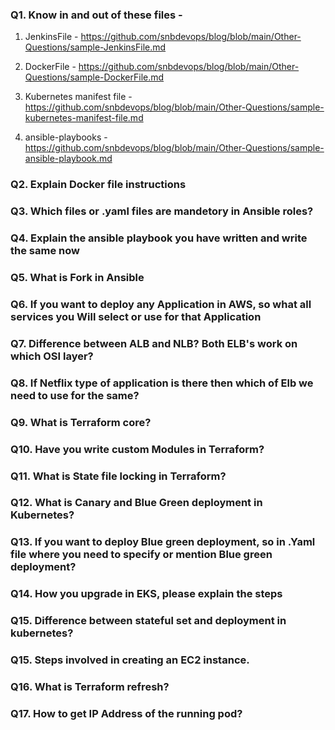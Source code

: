 ### Q1. Know in and out of these files - 
1. JenkinsFile - https://github.com/snbdevops/blog/blob/main/Other-Questions/sample-JenkinsFile.md 

3. DockerFile - https://github.com/snbdevops/blog/blob/main/Other-Questions/sample-DockerFile.md

4. Kubernetes manifest file - https://github.com/snbdevops/blog/blob/main/Other-Questions/sample-kubernetes-manifest-file.md

5. ansible-playbooks - https://github.com/snbdevops/blog/blob/main/Other-Questions/sample-ansible-playbook.md

### Q2. Explain Docker file instructions

### Q3. Which files or .yaml files are mandetory in Ansible roles?

### Q4. Explain the ansible playbook you have written and write the same now
 
### Q5. What is Fork in Ansible
 
### Q6. If you want to deploy any Application in AWS, so what all services you Will select or use for that Application 
 
### Q7. Difference between ALB and NLB? Both ELB's work on which OSI layer?
 
### Q8. If Netflix type of application is there then which of Elb we need to use for the same?
 
### Q9. What is Terraform core?
 
### Q10. Have you write custom Modules in Terraform?

### Q11. What is State file locking in Terraform?
 
### Q12. What is Canary and Blue Green deployment in Kubernetes?
 
### Q13. If you want to deploy Blue green deployment, so in .Yaml file where you need to specify or mention Blue green deployment?

### Q14. How you upgrade in EKS, please explain the steps

### Q15. Difference between stateful set and deployment in kubernetes?

### Q15. Steps involved in creating an EC2 instance.
 
### Q16. What is Terraform refresh?

### Q17. How to get IP Address of the running pod?


